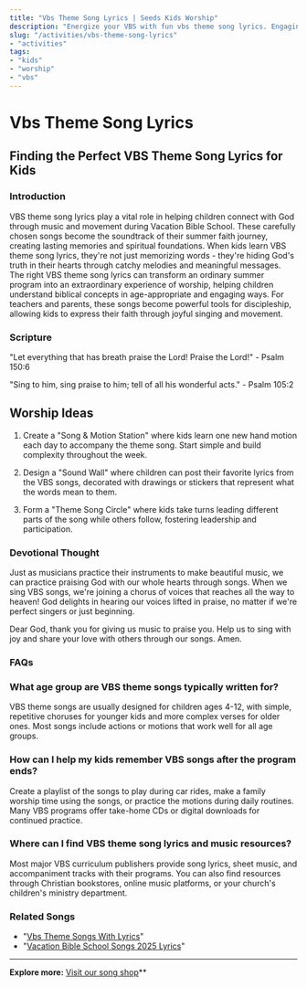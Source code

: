 ```yaml
---
title: "Vbs Theme Song Lyrics | Seeds Kids Worship"
description: "Energize your VBS with fun vbs theme song lyrics. Engaging worship music and activities for summer children's ministry."
slug: "/activities/vbs-theme-song-lyrics"
- "activities"
tags:
- "kids"
- "worship"
- "vbs"
---
```


# Vbs Theme Song Lyrics

## Finding the Perfect VBS Theme Song Lyrics for Kids

### Introduction
VBS theme song lyrics play a vital role in helping children connect with God through music and movement during Vacation Bible School. These carefully chosen songs become the soundtrack of their summer faith journey, creating lasting memories and spiritual foundations. When kids learn VBS theme song lyrics, they're not just memorizing words - they're hiding God's truth in their hearts through catchy melodies and meaningful messages. The right VBS theme song lyrics can transform an ordinary summer program into an extraordinary experience of worship, helping children understand biblical concepts in age-appropriate and engaging ways. For teachers and parents, these songs become powerful tools for discipleship, allowing kids to express their faith through joyful singing and movement.

### Scripture
"Let everything that has breath praise the Lord! Praise the Lord!" - Psalm 150:6

"Sing to him, sing praise to him; tell of all his wonderful acts." - Psalm 105:2

## Worship Ideas
1. Create a "Song & Motion Station" where kids learn one new hand motion each day to accompany the theme song. Start simple and build complexity throughout the week.

2. Design a "Sound Wall" where children can post their favorite lyrics from the VBS songs, decorated with drawings or stickers that represent what the words mean to them.

3. Form a "Theme Song Circle" where kids take turns leading different parts of the song while others follow, fostering leadership and participation.

### Devotional Thought
Just as musicians practice their instruments to make beautiful music, we can practice praising God with our whole hearts through songs. When we sing VBS songs, we're joining a chorus of voices that reaches all the way to heaven! God delights in hearing our voices lifted in praise, no matter if we're perfect singers or just beginning.

Dear God, thank you for giving us music to praise you. Help us to sing with joy and share your love with others through our songs. Amen.

### FAQs

### What age group are VBS theme songs typically written for?
VBS theme songs are usually designed for children ages 4-12, with simple, repetitive choruses for younger kids and more complex verses for older ones. Most songs include actions or motions that work well for all age groups.

### How can I help my kids remember VBS songs after the program ends?
Create a playlist of the songs to play during car rides, make a family worship time using the songs, or practice the motions during daily routines. Many VBS programs offer take-home CDs or digital downloads for continued practice.

### Where can I find VBS theme song lyrics and music resources?
Most major VBS curriculum publishers provide song lyrics, sheet music, and accompaniment tracks with their programs. You can also find resources through Christian bookstores, online music platforms, or your church's children's ministry department.

### Related Songs

- "[Vbs Theme Songs With Lyrics](/activities/vbs-theme-songs-with-lyrics/)"
- "[Vacation Bible School Songs 2025 Lyrics](/activities/vacation-bible-school-songs-2025-lyrics/)"

---

**Explore more:** [Visit our song shop](https://seedskidsworship.com/shop)**

<!-- Schema Markup -->
<script type="application/ld+json">
{
  "@context": "https://schema.org",
  "@type": "MusicRecording",
  "name": "Vbs Theme Song Lyrics",
  "byArtist": {
    "@type": "MusicGroup",
    "name": "Seeds Kids Worship"
  },
  "isFamilyFriendly": true,
  "url": "https://seedskidsworship.com/activities/vbs-theme-song-lyrics/"
}
</script>